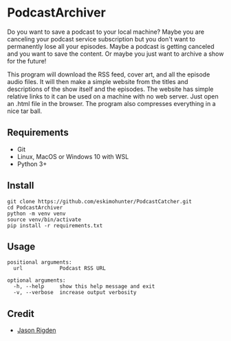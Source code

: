 # PodcastArchiver
Do you want to save a podcast to your local machine? Maybe you are canceling your podcast service subscription but you don't want to permanently lose all your episodes. Maybe a podcast is getting canceled and you want to save the content. Or maybe you just want to archive a show for the future!

This program will download the RSS feed, cover art, and all the episode audio files. It will then make a simple website from the titles and descriptions of the show itself and the episodes. The website has simple relative links to it can be used on a machine with no web server. Just open an .html file in the browser. The program also compresses everything in a nice tar ball.

##  Requirements

 - Git
 - Linux, MacOS or Windows 10 with WSL
 - Python 3+

## Install

    git clone https://github.com/eskimohunter/PodcastCatcher.git
    cd PodcastArchiver
    python -m venv venv
    source venv/bin/activate
    pip install -r requirements.txt

## Usage

    positional arguments:
      url            Podcast RSS URL
    
    optional arguments:
      -h, --help     show this help message and exit
      -v, --verbose  increase output verbosity

## Credit

 - [Jason Rigden](https://twitter.com/mr_rigden)